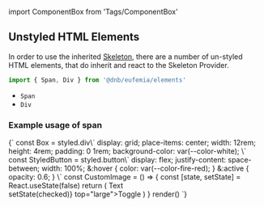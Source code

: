 import ComponentBox from 'Tags/ComponentBox'

## Unstyled HTML Elements

In order to use the inherited [Skeleton](/uilib/components/skeleton), there are a number of un-styled HTML elements, that do inherit and react to the Skeleton Provider.

```jsx
import { Span, Div } from '@dnb/eufemia/elements'
```

- `Span`
- `Div`

### Example usage of span

<ComponentBox data-visual-test="span-skeleton" useRender>
{`
const Box = styled.div\`
	display: grid;
	place-items: center;
	width: 12rem;
	height: 4rem;
	padding: 0 1rem;
	background-color: var(--color-white);
\`
const StyledButton = styled.button\`
	display: flex;
	justify-content: space-between;
	width: 100%;
	&:hover {
		color: var(--color-fire-red);
	}
	&:active {
		opacity: 0.6;
	}
\`
const CustomImage = () => {
	const [state, setState] = React.useState(false)
	return (
		<Skeleton show={state}>
			<Box>
				<StyledButton className="dnb-button dnb-button--reset">
					<Span>Text</Span>
					<IconPrimary icon="chevron_right" />
				</StyledButton>
			</Box>
			<br />
			<Skeleton.Exclude>
				<ToggleButton checked={state} on_change={({ checked }) => setState(checked)} top="large">Toggle</ToggleButton>
			</Skeleton.Exclude>
		</Skeleton>
	)
}
render(<CustomImage />)
`}
</ComponentBox>
